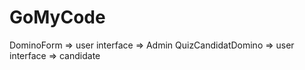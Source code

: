 # GoMyCode

DominoForm  => user interface => Admin 
QuizCandidatDomino	=> user interface => candidate  
